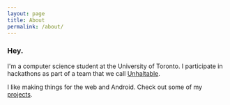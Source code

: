 ```yaml
---
layout: page
title: About
permalink: /about/
---
```


### Hey.

I'm a computer science student at the University of Toronto.
I participate in hackathons as part of a team that we call [Unhaltable](http://unhaltable.com/).

I like making things for the web and Android. Check out some of my [projects](/projects/).
